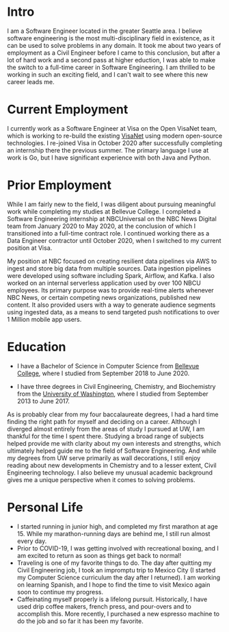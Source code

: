
# Intro

I am a Software Engineer located in the greater Seattle area. I believe software engineering is the most multi-disciplinary field in existence, as it can be used to solve problems in any domain. It took me about two years of employment as a Civil Engineer before I came to this conclusion, but after a lot of hard work and a second pass at higher eduction, I was able to make the switch to a full-time career in Software Engineering. I am thrilled to be working in such an exciting field, and I can't wait to see where this new career leads me.

# Current Employment

I currently work as a Software Engineer at Visa on the Open VisaNet team, which is working to re-build the existing [VisaNet](https://usa.visa.com/about-visa/visanet.html) using modern open-source technologies. I re-joined Visa in October 2020 after successfully completing an internship there the previous summer. The primary language I use at work is Go, but I have significant experience with both Java and Python.

# Prior Employment

While I am fairly new to the field, I was diligent about pursuing meaningful work while completing my studies at Bellevue College. I completed a Software Engineering internship at NBCUniversal on the NBC News Digital team from January 2020 to May 2020, at the conclusion of which I transitioned into a full-time contract role. I continued working there as a Data Engineer contractor until October 2020, when I switched to my current position at Visa.

My position at NBC focused on creating resilient data pipelines via AWS to ingest and store big data from multiple sources. Data ingestion pipelines were developed using software including Spark, Airflow, and Kafka. I also worked on an internal serverless application used by over 100 NBCU employees. Its primary purpose was to provide real-time alerts whenever NBC News, or certain competing news organizations, published new content. It also provided users with a way to generate audience segments using ingested data, as a means to send targeted push notifications to over 1 Million mobile app users.

# Education

- I have a Bachelor of Science in Computer Science from [Bellevue College](https://bellevuecollege.edu), where I studied from September 2018 to June 2020.

- I have three degrees in Civil Engineering, Chemistry, and Biochemistry from the [University of Washington](https://washington.edu), where I studied from September 2013 to June 2017.

As is probably clear from my four baccalaureate degrees, I had a hard time finding the right path for myself and deciding on a career. Although I diverged almost entirely from the areas of study I pursued at UW, I am thankful for the time I spent there. Studying a broad range of subjects helped provide me with clarity about my own interests and strengths, which ultimately helped guide me to the field of Software Engineering. And while my degrees from UW serve primarily as wall decorations, I still enjoy reading about new developments in Chemistry and to a lesser extent, Civil Engineering technology. I also believe my unusual academic background gives me a unique perspective when it comes to solving problems.

# Personal Life

- I started running in junior high, and completed my first marathon at age 15. While my marathon-running days are behind me, I still run almost every day.
- Prior to COVID-19, I was getting involved with recreational boxing, and I am excited to return as soon as things get back to normal!
- Traveling is one of my favorite things to do. The day after quitting my Civil Engineering job, I took an impromptu trip to Mexico City (I started my Computer Science curriculum the day after I returned). I am working on learning Spanish, and I hope to find the time to visit Mexico again soon to continue my progress.
- Caffeinating myself properly is a lifelong pursuit. Historically, I have used drip coffee makers, french press, and pour-overs and to accomplish this. More recently, I purchased a new espresso machine to do the job and so far it has been my favorite.
